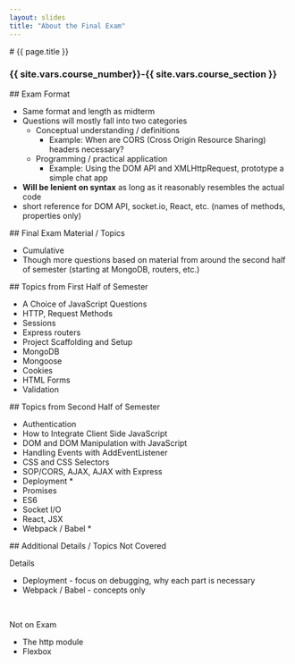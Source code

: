 ```yaml
---
layout: slides
title: "About the Final Exam"
---
```

<section markdown="block" class="intro-slide">
# {{ page.title }}

### {{ site.vars.course_number}}-{{ site.vars.course_section }}

<p><small></small></p>
</section>
<!--
<section markdown="block">
## Topics

## Scaffolding

* know general structure of express project
* app.js, public, views, etc.

## MongoDB

* definitions / concepts
* showing databases / collections
* simple queries

## Mongoose API

* creating a schema
* general steps for integrating Mongoose
* Mongoose API
	* find
	* findOneAndUpdate
	* save, etc.

## Extracting Information from URLs

* slugs
* req.params


</section>
-->
<section markdown="block">
## Exam Format

* Same format and length as midterm
* Questions will mostly fall into two categories
	* Conceptual understanding / definitions
		* Example: When are CORS (Cross Origin Resource Sharing) headers necessary?
	* Programming / practical application
		* Example: Using the DOM API and XMLHttpRequest, prototype a simple chat app
* __Will be lenient on syntax__ as long as it reasonably resembles the actual code
* short reference for DOM API, socket.io, React, etc. (names of methods, properties only)

</section>
<section markdown="block">
## Final Exam Material / Topics

* Cumulative
* Though more questions based on material from around the second half of semester (starting at MongoDB, routers, etc.)

</section>

<section markdown="block">
## Topics from First Half of Semester

* A Choice of JavaScript Questions
* HTTP, Request Methods
* Sessions 
* Express routers 
* Project Scaffolding and Setup
* MongoDB
* Mongoose
* Cookies
* HTML Forms
* Validation


</section>

<section markdown="block">
## Topics from Second Half of Semester

* Authentication
* How to Integrate Client Side JavaScript
* DOM and DOM Manipulation with JavaScript
* Handling Events with AddEventListener
* CSS and CSS Selectors
* SOP/CORS, AJAX, AJAX with Express
* Deployment \* 
* Promises
* ES6
* Socket I/O
* React, JSX
* Webpack / Babel \*

</section>

<section markdown="block">
## Additional Details / Topics Not Covered

Details 

* Deployment - focus on debugging, why each part is necessary
* Webpack / Babel - concepts only

<br>

Not on Exam

* The http module
* Flexbox

</section>
